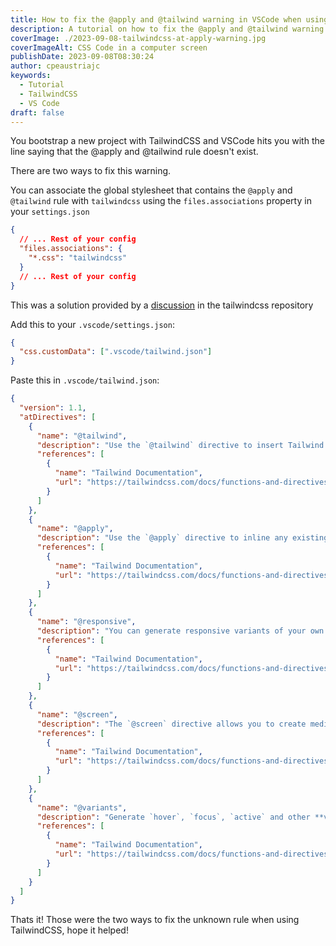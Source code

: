 ```yaml
---
title: How to fix the @apply and @tailwind warning in VSCode when using TailwindCSS
description: A tutorial on how to fix the @apply and @tailwind warning when using VS Code with TailwindCSS
coverImage: ./2023-09-08-tailwindcss-at-apply-warning.jpg
coverImageAlt: CSS Code in a computer screen
publishDate: 2023-09-08T08:30:24
author: cpeaustriajc
keywords:
  - Tutorial
  - TailwindCSS
  - VS Code
draft: false
---
```


You bootstrap a new project with TailwindCSS and VSCode hits you with the line saying that the @apply and @tailwind rule doesn't exist.

There are two ways to fix this warning.

You can associate the global stylesheet that contains the `@apply` and `@tailwind` rule with `tailwindcss` using the `files.associations` property in your `settings.json`

```json
{
  // ... Rest of your config
  "files.associations": {
    "*.css": "tailwindcss"
  }
  // ... Rest of your config
}
```

This was a solution provided by a [discussion](https://github.com/tailwindlabs/tailwindcss/discussions/5258#discussioncomment-1979394) in the tailwindcss repository

Add this to your `.vscode/settings.json`:

```json
{
  "css.customData": [".vscode/tailwind.json"]
}
```

Paste this in `.vscode/tailwind.json`:

````json
{
  "version": 1.1,
  "atDirectives": [
    {
      "name": "@tailwind",
      "description": "Use the `@tailwind` directive to insert Tailwind's `base`, `components`, `utilities` and `screens` styles into your CSS.",
      "references": [
        {
          "name": "Tailwind Documentation",
          "url": "https://tailwindcss.com/docs/functions-and-directives#tailwind"
        }
      ]
    },
    {
      "name": "@apply",
      "description": "Use the `@apply` directive to inline any existing utility classes into your own custom CSS. This is useful when you find a common utility pattern in your HTML that you’d like to extract to a new component.",
      "references": [
        {
          "name": "Tailwind Documentation",
          "url": "https://tailwindcss.com/docs/functions-and-directives#apply"
        }
      ]
    },
    {
      "name": "@responsive",
      "description": "You can generate responsive variants of your own classes by wrapping their definitions in the `@responsive` directive:\n```css\n@responsive {\n  .alert {\n    background-color: #E53E3E;\n  }\n}\n```\n",
      "references": [
        {
          "name": "Tailwind Documentation",
          "url": "https://tailwindcss.com/docs/functions-and-directives#responsive"
        }
      ]
    },
    {
      "name": "@screen",
      "description": "The `@screen` directive allows you to create media queries that reference your breakpoints by **name** instead of duplicating their values in your own CSS:\n```css\n@screen sm {\n  /* ... */\n}\n```\n…gets transformed into this:\n```css\n@media (min-width: 640px) {\n  /* ... */\n}\n```\n",
      "references": [
        {
          "name": "Tailwind Documentation",
          "url": "https://tailwindcss.com/docs/functions-and-directives#screen"
        }
      ]
    },
    {
      "name": "@variants",
      "description": "Generate `hover`, `focus`, `active` and other **variants** of your own utilities by wrapping their definitions in the `@variants` directive:\n```css\n@variants hover, focus {\n   .btn-brand {\n    background-color: #3182CE;\n  }\n}\n```\n",
      "references": [
        {
          "name": "Tailwind Documentation",
          "url": "https://tailwindcss.com/docs/functions-and-directives#variants"
        }
      ]
    }
  ]
}
````

Thats it! Those were the two ways to fix the unknown rule when using TailwindCSS, hope it helped!
